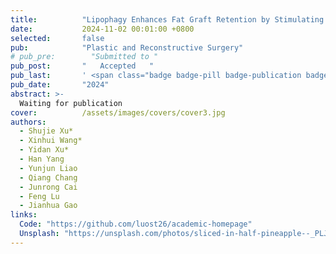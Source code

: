 ```yaml
---
title:          "Lipophagy Enhances Fat Graft Retention by Stimulating Dedifferentiation of Mature Adipocytes and Modulating Inflammation."
date:           2024-11-02 00:01:00 +0800
selected:       false
pub:            "Plastic and Reconstructive Surgery"
# pub_pre:        "Submitted to "
pub_post:       "   Accepted   "
pub_last:       ' <span class="badge badge-pill badge-publication badge-success">Article</span>'
pub_date:       "2024"
abstract: >-
  Waiting for publication
cover:          /assets/images/covers/cover3.jpg
authors:
  - Shujie Xu*
  - Xinhui Wang*
  - Yidan Xu*
  - Han Yang
  - Yunjun Liao
  - Qiang Chang
  - Junrong Cai
  - Feng Lu
  - Jianhua Gao
links:
  Code: "https://github.com/luost26/academic-homepage"
  Unsplash: "https://unsplash.com/photos/sliced-in-half-pineapple--_PLJZmHZzk"
---
```

